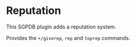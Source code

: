 # Reputation

This SGPDB plugin adds a reputation system.

Provides the `+/giverep`, `rep` and `toprep` commands.
